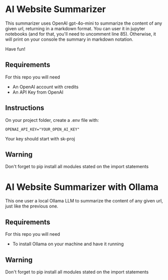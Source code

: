 # AI Website Summarizer

This summarizer uses OpenAI gpt-4o-mini to summarize the content of any given url, returning in a markdown format. You can user it in jupyter notebooks (and for that, you'll need to uncomment line 85). Otherwise, it will print on your console the summary in markdown notation. 

Have fun!

## Requirements
For this repo you will need
- An OpenAI account with credits
- An API Key from OpenAI

## Instructions
On your project folder, create a .env file with:
```
OPENAI_API_KEY="YOUR_OPEN_AI_KEY"
```
Your key should start with sk-proj

## Warning
Don't forget to pip install all modules stated on the import statements

# AI Website Summarizer with Ollama

This one user a local Ollama LLM to summarize the content of any given url, just like the previous one. 

## Requirements
For this repo you will need
- To install Ollama on your machine and have it running

## Warning
Don't forget to pip install all modules stated on the import statements
